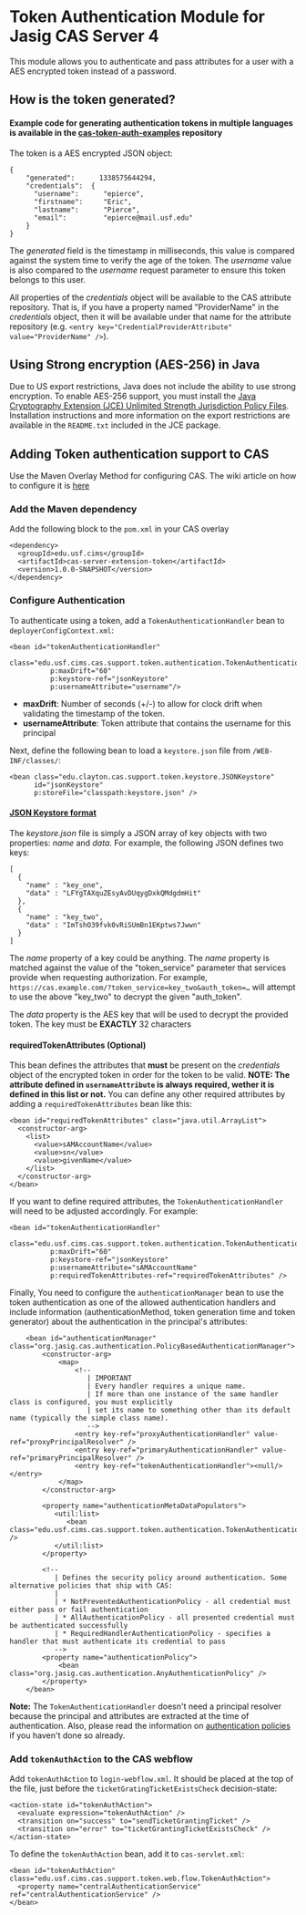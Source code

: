 # Token Authentication Module for Jasig CAS Server 4

This module allows you to authenticate and pass attributes for a user with a AES encrypted token instead of a password.   

## How is the token generated?

#### Example code for generating authentication tokens in multiple languages is available in the [cas-token-auth-examples](https://github.com/epierce/cas-token-auth-examples) repository

The token is a AES encrypted JSON object:

```
{   
    "generated":      1338575644294,
    "credentials":  {
      "username":      "epierce",
      "firstname":     "Eric",
      "lastname":      "Pierce",
      "email":         "epierce@mail.usf.edu"
    }
}
```

The _generated_ field is the timestamp in milliseconds, this value is compared against the system time to verify the age of the token.  The _username_ value is also compared to the _username_ request parameter to ensure this token belongs to this user.

All properties of the _credentials_ object will be available to the CAS attribute repository. That is, if you have a property named "ProviderName" in the _credentials_ object, then it will be available under that name for the attribute repository (e.g. `<entry key="CredentialProviderAttribute" value="ProviderName" />`).

## Using Strong encryption (AES-256) in Java
Due to US export restrictions, Java does not include the ability to use strong encryption.  To enable AES-256 support, you must install the [Java Cryptography Extension (JCE) Unlimited Strength Jurisdiction Policy Files](http://www.oracle.com/technetwork/java/javase/downloads/index.html).  Installation instructions and more information on the export restrictions are available in the `README.txt` included in the JCE package.

## Adding Token authentication support to CAS

Use the Maven Overlay Method for configuring CAS.  The wiki article on how to configure it is [here](https://wiki.jasig.org/display/CASUM/Best+Practice+-+Setting+Up+CAS+Locally+using+the+Maven2+WAR+Overlay+Method)

### Add the Maven dependency
Add the following block to the `pom.xml` in your CAS overlay

```
<dependency>
  <groupId>edu.usf.cims</groupId>
  <artifactId>cas-server-extension-token</artifactId>
  <version>1.0.0-SNAPSHOT</version>
</dependency>
```

### Configure Authentication
To authenticate using a token, add a `TokenAuthenticationHandler` bean to `deployerConfigContext.xml`: 

```
<bean id="tokenAuthenticationHandler"
          class="edu.usf.cims.cas.support.token.authentication.TokenAuthenticationHandler"
          p:maxDrift="60"
          p:keystore-ref="jsonKeystore"
          p:usernameAttribute="username"/>

```    
    
* **maxDrift**: Number of seconds (+/-) to allow for clock drift when validating the timestamp of the token.
* **usernameAttribute**: Token attribute that contains the username for this principal

Next, define the following bean to load a `keystore.json` file from `/WEB-INF/classes/`:

```
<bean class="edu.clayton.cas.support.token.keystore.JSONKeystore"
      id="jsonKeystore"
      p:storeFile="classpath:keystore.json" />
```

#### [JSON Keystore format](id:keystore)
The _keystore.json_ file is simply a JSON array of key objects with two properties: _name_ and _data_. For example, the following JSON defines two keys:

```
[
  {
    "name" : "key_one",
    "data" : "LFYgTAXquZEsyAvDUqygDxkQMdgdmHit"
  },
  {
    "name" : "key_two",
    "data" : "ImTshO39fvk0vRiSUmBn1EKptws7Jwwn"
  }
]
```
        
The _name_ property of a key could be anything. The _name_ property is matched against the value of the "token_service" parameter that services provide when requesting authorization. For example, `https://cas.example.com/?token_service=key_two&auth_token=…` will attempt to use the above "key_two" to decrypt the given "auth_token".

The _data_ property is the AES key that will be used to decrypt the provided token.  The key must be **EXACTLY** 32 characters

#### requiredTokenAttributes (Optional)
This bean defines the attributes that **must** be present on the _credentials_ object of the encrypted token in order for the token to be valid. **NOTE: The attribute defined in `usernameAttribute` is always required, wether it is defined in this list or not.** You can define any other required attributes by adding a `requiredTokenAttributes` bean like this:

```
<bean id="requiredTokenAttributes" class="java.util.ArrayList">
  <constructor-arg>
    <list>
      <value>sAMAccountName</value>
      <value>sn</value>
      <value>givenName</value>
    </list>
  </constructor-arg>
</bean>
```
If you want to define required attributes, the `TokenAuthenticationHandler` will need to be adjusted accordingly. For example:

```
<bean id="tokenAuthenticationHandler"
          class="edu.usf.cims.cas.support.token.authentication.TokenAuthenticationHandler"
          p:maxDrift="60"
          p:keystore-ref="jsonKeystore"
          p:usernameAttribute="sAMAccountName"
          p:requiredTokenAttributes-ref="requiredTokenAttributes" />
```

Finally, You need to configure the `authenticationManager` bean to use the token authentication as one of the allowed authentication handlers and include information (authenticationMethod, token generation time and token generator) about the authentication in the principal's attributes:

```
    <bean id="authenticationManager" class="org.jasig.cas.authentication.PolicyBasedAuthenticationManager">
        <constructor-arg>
            <map>
                <!--
                   | IMPORTANT
                   | Every handler requires a unique name.
                   | If more than one instance of the same handler class is configured, you must explicitly
                   | set its name to something other than its default name (typically the simple class name).
                   -->
                <entry key-ref="proxyAuthenticationHandler" value-ref="proxyPrincipalResolver" />
                <entry key-ref="primaryAuthenticationHandler" value-ref="primaryPrincipalResolver" />
                <entry key-ref="tokenAuthenticationHandler"><null/></entry>
            </map>
        </constructor-arg>

        <property name="authenticationMetaDataPopulators">
           <util:list>
              <bean class="edu.usf.cims.cas.support.token.authentication.TokenAuthenticationMetaDataPopulator" />
           </util:list>
        </property>

        <!--
           | Defines the security policy around authentication. Some alternative policies that ship with CAS:
           |
           | * NotPreventedAuthenticationPolicy - all credential must either pass or fail authentication
           | * AllAuthenticationPolicy - all presented credential must be authenticated successfully
           | * RequiredHandlerAuthenticationPolicy - specifies a handler that must authenticate its credential to pass
           -->
        <property name="authenticationPolicy">
            <bean class="org.jasig.cas.authentication.AnyAuthenticationPolicy" />
        </property>
    </bean>

```
**Note:**  The `TokenAuthenticationHandler` doesn't need a principal resolver because the principal and attributes are extracted at the time of authentication.  Also, please read the information on [authentication policies](https://github.com/Jasig/cas/wiki/Configuring-Authentication-Components) if you haven't done so already.
        
  
### Add `tokenAuthAction` to the CAS webflow
Add `tokenAuthAction` to `login-webflow.xml`. It should be placed at the top of the file, just before the `ticketGratingTicketExistsCheck` decision-state:

```
<action-state id="tokenAuthAction">
  <evaluate expression="tokenAuthAction" />
  <transition on="success" to="sendTicketGrantingTicket" />
  <transition on="error" to="ticketGrantingTicketExistsCheck" />
</action-state>
```

To define the `tokenAuthAction` bean, add it to `cas-servlet.xml`:

```
<bean id="tokenAuthAction" class="edu.usf.cims.cas.support.token.web.flow.TokenAuthAction">
  <property name="centralAuthenticationService" ref="centralAuthenticationService" />
</bean>
```
